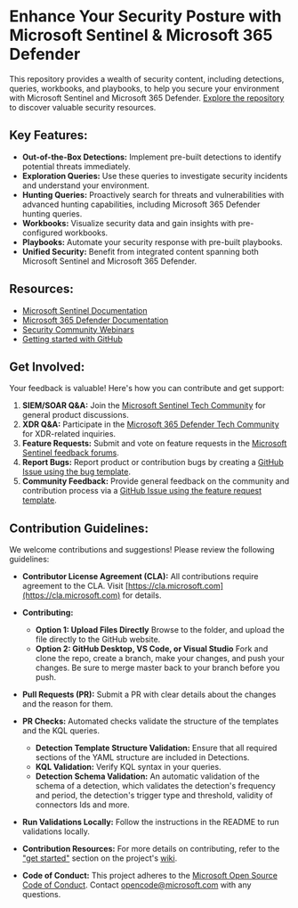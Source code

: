 # Enhance Your Security Posture with Microsoft Sentinel & Microsoft 365 Defender

This repository provides a wealth of security content, including detections, queries, workbooks, and playbooks, to help you secure your environment with Microsoft Sentinel and Microsoft 365 Defender.  [Explore the repository](https://github.com/Azure/Azure-Sentinel) to discover valuable security resources.

## Key Features:

*   **Out-of-the-Box Detections:**  Implement pre-built detections to identify potential threats immediately.
*   **Exploration Queries:**  Use these queries to investigate security incidents and understand your environment.
*   **Hunting Queries:** Proactively search for threats and vulnerabilities with advanced hunting capabilities, including Microsoft 365 Defender hunting queries.
*   **Workbooks:**  Visualize security data and gain insights with pre-configured workbooks.
*   **Playbooks:** Automate your security response with pre-built playbooks.
*   **Unified Security:** Benefit from integrated content spanning both Microsoft Sentinel and Microsoft 365 Defender.

## Resources:

*   [Microsoft Sentinel Documentation](https://go.microsoft.com/fwlink/?linkid=2073774&clcid=0x409)
*   [Microsoft 365 Defender Documentation](https://docs.microsoft.com/microsoft-365/security/defender/microsoft-365-defender?view=o365-worldwide)
*   [Security Community Webinars](https://aka.ms/securitywebinars)
*   [Getting started with GitHub](https://help.github.com/en#dotcom)

## Get Involved:

Your feedback is valuable!  Here's how you can contribute and get support:

1.  **SIEM/SOAR Q&A:** Join the [Microsoft Sentinel Tech Community](https://techcommunity.microsoft.com/t5/microsoft-sentinel/bd-p/MicrosoftSentinel) for general product discussions.
2.  **XDR Q&A:** Participate in the [Microsoft 365 Defender Tech Community](https://techcommunity.microsoft.com/t5/microsoft-365-defender/bd-p/MicrosoftThreatProtection) for XDR-related inquiries.
3.  **Feature Requests:**  Submit and vote on feature requests in the [Microsoft Sentinel feedback forums](https://feedback.azure.com/d365community/forum/37638d17-0625-ec11-b6e6-000d3a4f07b8).
4.  **Report Bugs:**  Report product or contribution bugs by creating a [GitHub Issue using the bug template](https://github.com/Azure/Azure-Sentinel/issues/new?assignees=&labels=&template=bug_report.md&title=).
5.  **Community Feedback:**  Provide general feedback on the community and contribution process via a [GitHub Issue using the feature request template](https://github.com/Azure/Azure-Sentinel/issues/new?assignees=&labels=&template=feature_request.md&title=).

## Contribution Guidelines:

We welcome contributions and suggestions! Please review the following guidelines:

*   **Contributor License Agreement (CLA):** All contributions require agreement to the CLA. Visit [https://cla.microsoft.com](https://cla.microsoft.com) for details.

*   **Contributing:**
    *   **Option 1: Upload Files Directly** Browse to the folder, and upload the file directly to the GitHub website.
    *   **Option 2: GitHub Desktop, VS Code, or Visual Studio**  Fork and clone the repo, create a branch, make your changes, and push your changes. Be sure to merge master back to your branch before you push.
*   **Pull Requests (PR):** Submit a PR with clear details about the changes and the reason for them.
*   **PR Checks:** Automated checks validate the structure of the templates and the KQL queries.
    *   **Detection Template Structure Validation:**  Ensure that all required sections of the YAML structure are included in Detections.
    *   **KQL Validation:**  Verify KQL syntax in your queries.
    *   **Detection Schema Validation:** An automatic validation of the schema of a detection, which validates the detection's frequency and period, the detection's trigger type and threshold, validity of connectors Ids and more.
*   **Run Validations Locally:** Follow the instructions in the README to run validations locally.

*   **Contribution Resources:**  For more details on contributing, refer to the ["get started"](https://github.com/Azure/Azure-Sentinel/wiki#get-started) section on the project's [wiki](https://aka.ms/threathunters).

*   **Code of Conduct:** This project adheres to the [Microsoft Open Source Code of Conduct](https://opensource.microsoft.com/codeofconduct/). Contact [opencode@microsoft.com](mailto:opencode@microsoft.com) with any questions.